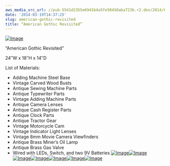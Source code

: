 ```yaml
---
aws_media_src_url: //pub-5541d2355e6941b4a5fe50450aba723b.r2.dev/2014/03/americangothicrevisited-upangle.jpg
date: '2014-03-19T14:37:25'
slug: american-gothic-revisited
title: “American Gothic Revisited”
---
```


 [![Image](//pub-5541d2355e6941b4a5fe50450aba723b.r2.dev/2014/03/americangothicrevisited-upangle.jpg?w=487)](//pub-5541d2355e6941b4a5fe50450aba723b.r2.dev/2014/03/americangothicrevisited-upangle.jpg)

 “American Gothic Revisited”

 24″W x 18″H x 14″D

 List of Materials:

  * Adding Machine Steel Base
 * Vintage Carved Wood Busts
 * Antique Sewing Machine Parts
 * Antique Typewriter Parts
 * Vintage Adding Machine Parts
 * Antique Camera Lenses
 * Antique Cash Register Parts
 * Antique Clock Parts
 * Antique Tractor Gear
 * Vintage Motorcycle Cam
 * Vintage Indicator Light Lenses
 * Vintage 8mm Movie Camera Viewfinders
 * Antique Brass Miner’s Oil Lamp
 * Antique Brass Gas Valve
 * Wired with LEDs, Switch, and two 9V Batteries
  [![Image](//pub-5541d2355e6941b4a5fe50450aba723b.r2.dev/2014/03/americangothicrevisited-right.jpg?w=487)](//pub-5541d2355e6941b4a5fe50450aba723b.r2.dev/2014/03/americangothicrevisited-right.jpg)[![Image](//pub-5541d2355e6941b4a5fe50450aba723b.r2.dev/2014/03/americangothicrevisited-her.jpg?w=487)](//pub-5541d2355e6941b4a5fe50450aba723b.r2.dev/2014/03/americangothicrevisited-her.jpg)[![Image](//pub-5541d2355e6941b4a5fe50450aba723b.r2.dev/2014/03/americangothicrevisited-him.jpg?w=487)](//pub-5541d2355e6941b4a5fe50450aba723b.r2.dev/2014/03/americangothicrevisited-him.jpg)[![Image](//pub-5541d2355e6941b4a5fe50450aba723b.r2.dev/2014/03/americangothicrevisited-angle.jpg?w=487)](//pub-5541d2355e6941b4a5fe50450aba723b.r2.dev/2014/03/americangothicrevisited-angle.jpg)[![Image](//pub-5541d2355e6941b4a5fe50450aba723b.r2.dev/2014/03/americangothicrevisited.jpg?w=487)](//pub-5541d2355e6941b4a5fe50450aba723b.r2.dev/2014/03/americangothicrevisited.jpg)[![Image](//pub-5541d2355e6941b4a5fe50450aba723b.r2.dev/2014/03/americangothicrevisited-close.jpg?w=487)](//pub-5541d2355e6941b4a5fe50450aba723b.r2.dev/2014/03/americangothicrevisited-close.jpg)[![Image](//pub-5541d2355e6941b4a5fe50450aba723b.r2.dev/2014/03/americangothicrevisited2.jpg?w=487)](//pub-5541d2355e6941b4a5fe50450aba723b.r2.dev/2014/03/americangothicrevisited2.jpg)